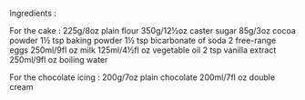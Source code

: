 Ingredients :

  For the cake :
    225g/8oz plain flour
    350g/12½oz caster sugar
    85g/3oz cocoa powder
    1½ tsp baking powder
    1½ tsp bicarbonate of soda
    2 free-range eggs
    250ml/9fl oz milk
    125ml/4½fl oz vegetable oil
    2 tsp vanilla extract
    250ml/9fl oz boiling water

  For the chocolate icing :
    200g/7oz plain chocolate
    200ml/7fl oz double cream